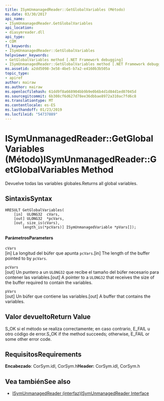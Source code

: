 ```yaml
---
title: ISymUnmanagedReader::GetGlobalVariables (Método)
ms.date: 03/30/2017
api_name:
- ISymUnmanagedReader.GetGlobalVariables
api_location:
- diasymreader.dll
api_type:
- COM
f1_keywords:
- ISymUnmanagedReader::GetGlobalVariables
helpviewer_keywords:
- GetGlobalVariables method [.NET Framework debugging]
- ISymUnmanagedReader::GetGlobalVariables method [.NET Framework debugging]
ms.assetid: a2dd5098-3e58-4be5-b7a2-e4160b3b505a
topic_type:
- apiref
author: mairaw
ms.author: mairaw
ms.openlocfilehash: 61dd9f8a668904bb9b9e0b6b4d1d84d1ed07045d
ms.sourcegitcommit: 6b308cf6d627d78ee36dbbae8972a310ac7fd6c8
ms.translationtype: MT
ms.contentlocale: es-ES
ms.lasthandoff: 01/23/2019
ms.locfileid: "54737889"
---
```

# <a name="isymunmanagedreadergetglobalvariables-method"></a><span data-ttu-id="16f3a-102">ISymUnmanagedReader::GetGlobalVariables (Método)</span><span class="sxs-lookup"><span data-stu-id="16f3a-102">ISymUnmanagedReader::GetGlobalVariables Method</span></span>
<span data-ttu-id="16f3a-103">Devuelve todas las variables globales.</span><span class="sxs-lookup"><span data-stu-id="16f3a-103">Returns all global variables.</span></span>  
  
## <a name="syntax"></a><span data-ttu-id="16f3a-104">Sintaxis</span><span class="sxs-lookup"><span data-stu-id="16f3a-104">Syntax</span></span>  
  
```  
HRESULT GetGlobalVariables(  
    [in]  ULONG32  cVars,  
    [out] ULONG32  *pcVars,  
    [out, size_is(cVars),  
        length_is(*pcVars)] ISymUnmanagedVariable *pVars[]);  
```  
  
#### <a name="parameters"></a><span data-ttu-id="16f3a-105">Parámetros</span><span class="sxs-lookup"><span data-stu-id="16f3a-105">Parameters</span></span>  
 `cVars`  
 <span data-ttu-id="16f3a-106">[in] La longitud del búfer que apunta `pcVars`.</span><span class="sxs-lookup"><span data-stu-id="16f3a-106">[in] The length of the buffer pointed to by `pcVars`.</span></span>  
  
 `pcVars`  
 <span data-ttu-id="16f3a-107">[out] Un puntero a un `ULONG32` que recibe el tamaño del búfer necesario para contener las variables.</span><span class="sxs-lookup"><span data-stu-id="16f3a-107">[out] A pointer to a `ULONG32` that receives the size of the buffer required to contain the variables.</span></span>  
  
 `pVars`  
 <span data-ttu-id="16f3a-108">[out] Un búfer que contiene las variables.</span><span class="sxs-lookup"><span data-stu-id="16f3a-108">[out] A buffer that contains the variables.</span></span>  
  
## <a name="return-value"></a><span data-ttu-id="16f3a-109">Valor devuelto</span><span class="sxs-lookup"><span data-stu-id="16f3a-109">Return Value</span></span>  
 <span data-ttu-id="16f3a-110">S_OK si el método se realiza correctamente; en caso contrario, E_FAIL u otro código de error.</span><span class="sxs-lookup"><span data-stu-id="16f3a-110">S_OK if the method succeeds; otherwise, E_FAIL or some other error code.</span></span>  
  
## <a name="requirements"></a><span data-ttu-id="16f3a-111">Requisitos</span><span class="sxs-lookup"><span data-stu-id="16f3a-111">Requirements</span></span>  
 <span data-ttu-id="16f3a-112">**Encabezado**: CorSym.idl, CorSym.h</span><span class="sxs-lookup"><span data-stu-id="16f3a-112">**Header:** CorSym.idl, CorSym.h</span></span>  
  
## <a name="see-also"></a><span data-ttu-id="16f3a-113">Vea también</span><span class="sxs-lookup"><span data-stu-id="16f3a-113">See also</span></span>
- [<span data-ttu-id="16f3a-114">ISymUnmanagedReader (interfaz)</span><span class="sxs-lookup"><span data-stu-id="16f3a-114">ISymUnmanagedReader Interface</span></span>](../../../../docs/framework/unmanaged-api/diagnostics/isymunmanagedreader-interface.md)
